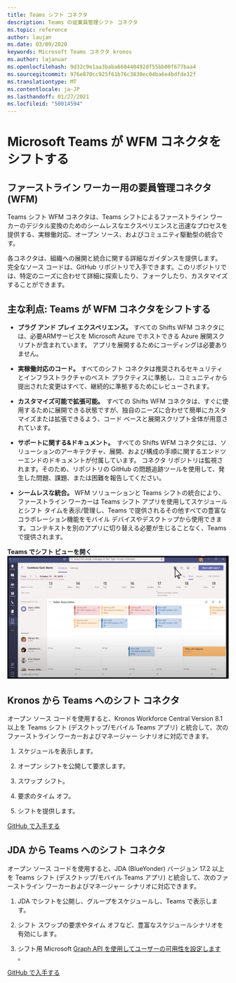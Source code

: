 ```yaml
---
title: Teams シフト コネクタ
description: Teams の従業員管理シフト コネクタ
ms.topic: reference
author: laujan
ms.date: 03/09/2020
keywords: Microsoft Teams コネクタ kronos
ms.author: lajanuar
ms.openlocfilehash: 9d32c9e1aa3baba660440492df55bb00f677baa4
ms.sourcegitcommit: 976e870cc925f61b76c3830ec04ba6e4bdfde32f
ms.translationtype: MT
ms.contentlocale: ja-JP
ms.lasthandoff: 01/27/2021
ms.locfileid: "50014594"
---
```

# <a name="microsoft-teams-shifts-wfm-connectors"></a>Microsoft Teams が WFM コネクタをシフトする  

## <a name="workforce-management-connectors-wfm-for-firstline-workers"></a>ファーストライン ワーカー用の要員管理コネクタ (WFM) 

Teams シフト WFM コネクタは、Teams シフトによるファーストライン ワーカーのデジタル変換のためのシームレスなエクスペリエンスと迅速なプロセスを提供する、実稼働対応、オープン ソース、およびコミュニティ駆動型の統合です。 

各コネクタは、組織への展開と統合に関する詳細なガイダンスを提供します。 完全なソース コードは、GitHub リポジトリで入手できます。このリポジトリでは、特定のニーズに合わせて詳細に探索したり、フォークしたり、カスタマイズすることができます。

## <a name="key-benefits-teams-shifts-wfm-connectors"></a>主な利点: Teams が WFM コネクタをシフトする

* **プラグ アンド プレイ エクスペリエンス。** すべての Shifts WFM コネクタには、必要ARMサービスを Microsoft Azure でホストできる Azure 展開スクリプトが含まれています。 アプリを展開するためにコーディングは必要ありません。

* **実稼働対応のコード。** すべてのシフト コネクタは推奨されるセキュリティとインフラストラクチャのベスト プラクティスに準拠し、コミュニティから提出された変更はすべて、継続的に準拠するためにレビューされます。

* **カスタマイズ可能で拡張可能。**  すべての Shifts WFM コネクタは、すぐに使用するために展開できる状態ですが、独自のニーズに合わせて簡単にカスタマイズまたは拡張できるよう、コード ベースと展開スクリプト全体が用意されています。

* **サポートに関する&ドキュメント。**  すべての Shifts WFM コネクタには、ソリューションのアーキテクチャ、展開、および構成の手順に関するエンドツーエンドのドキュメントが付属しています。 コネクタ リポジトリは監視されます。そのため、リポジトリの GitHub の問題追跡ツールを使用して、発生した問題、課題、または困難を報告してください。

* **シームレスな統合。** WFM ソリューションと Teams シフトの統合により、ファーストライン ワーカーは Teams シフト アプリを使用してスケジュールとシフト タイムを表示/管理し、Teams で提供されるその他すべての豊富なコラボレーション機能をモバイル デバイスやデスクトップから使用できます。コンテキストを別のアプリに切り替える必要が生じることなく、Teams で提供されます。

**Teams でシフト ビューを開く**  
![Teams でシフトを開く](../assets/images/teams-open-shifts-view.png)

## <a name="kronos-to-teams-shifts-connector"></a>Kronos から Teams へのシフト コネクタ

オープン ソース コードを使用すると、Kronos Workforce Central Version 8.1 以上を Teams シフト (デスクトップ/モバイル Teams アプリ) と統合して、次のファーストライン ワーカーおよびマネージャー シナリオに対応できます。

1. スケジュールを表示します。

1. オープン シフトを公開して要求します。

1. スワップ シフト。

1. 要求のタイム オフ。

1. シフトを提供します。

[GitHub で入手する]( https://aka.ms/KronosShiftsConnector)

## <a name="jda-to-teams-shifts-connector"></a>JDA から Teams へのシフト コネクタ

オープン ソース コードを使用すると、JDA (BlueYonder) バージョン 17.2 以上を Teams シフト (デスクトップ/モバイル Teams アプリ) と統合して、次のファーストライン ワーカーおよびマネージャー シナリオに対応できます。

1. JDA でシフトを公開し、グループをスケジュールし、Teams で表示します。

1. シフト スワップの要求やタイム オフなど、豊富なスケジュールシナリオを有効にします。

1. シフト用 Microsoft [Graph API を使用してユーザーの可用性を設定します](/graph/api/resources/shift?view=graph-rest-beta) 。

[GitHub で入手する](https://aka.ms/JDAShiftsConnector)</br></br>
